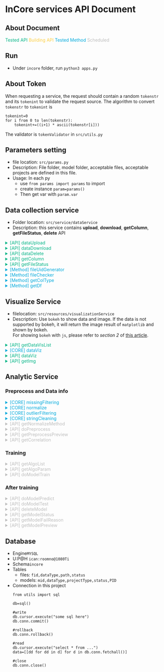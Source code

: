 
<style type="text/css">
.apiok{
color:#04B486
}
.methodok{
color:#01A9DB
}
.building{
color:#FCCF46
}
.scheduled{
color:#BDBDBD
}
</style>


InCore services API Document
===
## About Document
<font class='apiok'>Tested API</font>
<font class='building'>Building API</font>
<font class='methodok'>Tested Method</font>
<font class='scheduled'>Scheduled</font>

## Run
- Under `incore` folder, run `python3 apps.py`

## About Token
When requesting a service, the request should contain a random `tokenstr` and its `tokenint` to validate the request source.
The algorithm to convert `tokenstr` to `tokenint` is
```
tokenint=0
for i from 0 to len(tokenstr):
    tokenint+=((i+1) * ascii(tokenstr[i]))
```
The validator is `tokenValidator` in `src/utils.py`

## Parameters setting
- file location: `src/params.py`
- Description: File folder, model folder, acceptable files, acceptable projects are defined in this file. 
- Usage: In each py
  - use `from params import params` to import
  - create instance `param=params()`
  - Then get var with `param.var`

## Data collection service
- Folder location: `src/service/dataService`
- Description: this service contains **upload**, **download**, **getColumn**, **getFileStatus**, **delete** API


<details>
<summary class='apiok'>[API] dataUpload</summary>

- File location: `src/service/dataService/controller/upload.py`
- Description: This py is a upload API. When uploading a file, the service will check the file type and project type. Then generate a file UID. After that, the service will check the file content with checkers in `src/resources/dataService/fileChecker.py`.
- ==**Usage**==: `POST http://host/data/upload` with a form

    ```
    {
        'file': binaryFile,
        'type': dataType ( num/cv/nlp),
        'tokenstr': The_random_token_string,
        'tokenint': The_converted_token_value
    }
    ```
    and get a response
    ```
    {
        'status': 'success' or 'error',
        'msg': error_msg,
        'data':{
            'fileUid': the_generated_file_uid
        }
    }
    ```
- Acceptable file types and their rules:
  - **Numerical project**: A `csv` with column name and their values. The values should be numerical data. For example:
    ```
    temp,humidity,quantity
    30.57,43,6
    22.89,99,30
    ```
  - **NLP project**: A `tsv` with column name. For project with label, there should be at least one column  which contains the numerical value. For example:
    ```
    Sentence1	value	value2
    I am happy	1	1
    I am sad	0	0
    ```
    or
    ```
    Sentence1	Sentence2	value
    I am happy	So am I :)	1
    I am happy	I am a student	0
    ```
  - **CV project**: A `zip` file. There should be a (only one) `csv` file in the zip directly, not in a folder. For project with label, here should be at least one column that contains the numerical value. Other columns are the image file path (related path in zip). For example:
    ```
    file.zip
        |--lables.csv
        |--folder_foo
        |    |--imga.jpg
        |    |--imgb.png
        |
        |--folder_bar
        |    |--imgk.JPEG
        |    |--imgl.png
        |--imgt.jpg
    ```
    and the csv is
    ```
    filepath,value
    folder_foo/imga.jpg,1
    folder_foo/imgb.png,1
    folder_bar/imgk.JPEG,0
    folder_bar/imgl.png,0
    imgt.jpg,1
    ```
</details>



<details>
<summary class='apiok'>[API] dataDownload</summary>

- File location: `src/service/dataService/controller/download.py`
- Description: Download file
- ==**Usage**==: `GET http://host/data/download` with a form

    ```
    {
        'fileUid': file_id,
        'fileName': file_name (optional)
    }
    ```
    and get a binary response

</details>


<details>
<summary class='apiok'>[API] dataDelete</summary>


- File location: `src/service/dataService/controller/delete.py`
- Description: Delete file
- ==**Usage**==: `POST http://host/data/delete` with a form

    ```
    {
        'fileUid': file_id,
        'tokenstr': The_random_token_string',
        'tokenint': The_converted_token_value
    }
    ```
    get a json
    ```=json
    {
        'status': 'success' or 'error',
        'msg': error_msg,
        'data':{}
    }
    ```
</details>



<details>
<summary class='apiok'>[API] getColumn</summary>

- File location: `src/service/dataService/controller/getColumn.py`
- Description: Get column names and types
- ==**Usage**==: `POST http://host/data/getcol` with a form

    ```
    {
        'fileUid': file_id,
        'tokenstr': The_random_token_string,
        'tokenint': The_converted_token value
    }
    ```
    get a json
    ```
    {
        'status': 'success' or 'error',
        'msg': error_msg,
        'data':{
            'cols':[
                {
                    'name': col1_name,
                    'type': col1_type  (int/float/path/string)
                }
            ]
        }
    }
    ```
</details>

<details>
<summary class='apiok'>[API] getFileStatus</summary>

- File location: `src/service/dataService/controller/getFileStatus.py`
- Description: Get file (batch) status 
- ==**Usage**==: `POST http://host/data/getstatus` with a form

    ```
    {
        'fileUid': [file_id1, file_id2],
        'tokenstr': The_random_token_string',
        'tokenint': The_converted_token value
    }
    ```
    get a json
    ```
    {
        'status': 'success' or 'error',
        'msg': error_msg,
        'data':{
            'status':[status1(0/1),status2(0/1)]
        }
    }
    ```
    0 for not in-use, 1 for in-use
</details>



<details>
<summary class='methodok'>[Method] fileUidGenerator</summary>

- File location: `src/service/dataService/utils.py`
- Description: Generate unique file id
- Usage: 

    ```python
    from service.dataService.utils import fileUidGenerator
    uid=fileUidGenerator().uid
    ```

</details>

<details>
<summary class='methodok'>[Method] fileChecker</summary>

- File location: `src/service/dataService/utils.py`
- Description: Validate file content
- Usage: 

    ```python
    from service.dataService.utils import fileChecker
    fileCheck=fileChecker(savedPath,dataType).check()
    ```
</details>

<details>
<summary class='methodok'>[Method] getColType</summary>

- File location: `src/service/dataService/utils.py`
- Description: Get column names and type
- Usage: 

    ```python
    from service.dataService.utils import getColType
    coltype=getColType(savedPath,dataType).check()
    ```
    This is how `coltype` looks like:
    ```
    [
        {
            'name':col1_name,
            'type':col1_type (int/float/string)
        },
        {
            'name':col2_name,
            'type':col2_type (int/float/string)
        }...
    ]

    ```
</details>

<details>
<summary class='methodok'>[Method] getDf</summary>

- File location: `src/service/dataService/utils.py`
- Description: Get column names and type
- Usage: 

    ```python
    from service.dataService.utils import getColType
    data=getDf(savedPath,dataType).get()['data']
    ```
    
    Data is a dataframe.
</details>

## Visualize Service
- filelocation: `src/resources/visualizationService`
- Description: Use `bokeh` to show data and image. If the data is not supported by bokeh, it will return the image result of `matplotlib` and shown by bokeh.<br>For showing `bokeh` with `js`, please refer to _section 2_ of [this article](https://blog.csdn.net/cooldiok/article/details/85273652?fbclid=IwAR1fdXZ9k5FdqXq82sEWd3Lexe1vmiPr1ZDMad2Qvvv9xAakJWwozIWeRZo).

<details>
<summary class='apiok'> [API] getDataVisList</summary>

- File location: `src/service/visualizeService/controller/doDataviz.py`
- Description: get data visualize algorithm
- ==**Usage**==: `GET http://host/viz/data/getalgo`

    get a json

    ```
    {
            'status': 'success' or 'error',
            'msg': error_msg,
            'data':{
                {
                    "algos":[
                        {
                            "friendlyname":"algoname1",
                            "lib":"used lib",
                            "algoname":"algo1",
                            "data":{
                                "x":"float", -> need a x col and must be float or int
                                "y":"string", -> need a y col and must be string
                                "value":"none" -> not needed
                            },
                            "description":"2D line plot" -> algo description
                        },
                        {
                            "friendlyname":"algoname2",
                            "lib":"used lib",
                            "algoname":"algo2",
                            "data":{
                                "x":"int", -> need a x col and must be int
                                "y":"path", -> need a y col and must be path
                                "value":"float" -> need a value col and must be float
                            },
                            "description":"2D scatter plot" -> algo description
                        }
                    ]
                }
            }
    }
    ```
</details>

<details>
<summary class='methodok'> [CORE] dataViz</summary>

- File location: `src/service/visualizeService/core/dataViz.py`
</details>


<details>
<summary class='apiok'> [API] dataViz</summary>

- File location: `src/service/visualizeService/controller/dataViz.py`
- Description: Visualizing data
- ==**Usage**==: `POST http://host/viz/data/do` with param

    ```
    {
        'fileUid': fileID,
        'algoname': algoname,
        'datacol': {
            'x':'col_name1',
            'y':'col_name2',
            'value':'col_name3'
        }
        'tokenstr': The_random_token_string,
        'tokenint': The_converted_token value
    }
    ```
    
    and get a response
    
    ```
    {
        'status': 'success' or 'error',
        'msg': error_msg,
        'data':{
            'div': div of bokeh,
            'script': script of bokeh
        }
    }
    ```
</details>

<details>
<summary class='apiok'> [API] getImg</summary>

- File location: `src/service/visualizeService/controller/getImg.py`
- Description: Get binary img
- ==**Usage**==: `GET http://host/viz/getimg` with param

    ```
    uid='imguid'
    action='get'/'download'
    ```
</details>

## Analytic Service

### Preprocess and Data info

<details>
<summary class='methodok'> [CORE] missingFiltering</summary>

- File location: `src/service/analuticService/core/preprocess/missingFiltering.py`
- Discription: Filt missing value of number, string and path.
- ==**Usage**==: 
    - `filtCols` get a filted data
        Args: 
        - data: A 2D array of data
        - coltype: colType(int, float, string, path) respectivly
        - doList: filt the column or not
        - pathBase: the base folder of CV file. (OPTIONAL)
        ``` 
        filted_data=missingFitering().filtCols(
            [[dataCol1],[dataCol2]..],
            ["dataColType1","dataColType1"],
            [True,False],
            pathBase_of_CV
        )
        ```

        get a 2D array of filted data
    - `getRetainIndex` get which row to be retained
        Args:
        - data: A 2D array of data to check missing value
        - coltype: there colType
        - pathBase: the base folder of CV file. (OPTIONAL)
        ```
        retainIndex=missingFiltering().getRetainIndex(
            [[dataCol1],[dataCol2]..],
            ["dataColType1","dataColType1"],
            pathBase_of_CV
        )
        ```
        
        get a 1D np array of retain or not
</details>

<details>
<summary class='methodok'> [CORE] normalize</summary>

- File location: `src/service/analuticService/core/preprocess/normalize.py`
- Discription: Normalize the column
- ==**Usage**==: 
    
    Call imeplemented algo class, `do` to normalize
    
    Args: 
    - data: A 1D array of data
    
    ``` 
    data=normalizeAlgo(data).do()
    ```

    get a 1D array of normalized data
</details>

<details>
<summary class='methodok'> [CORE] outlierFiltering</summary>


- File location: `src/service/analuticService/core/preprocess/outlierFiltering.py`
- Discription: Filt outlier
- ==**Usage**==: 
    
    Call imeplemented algo class, `getRetainIndex` get which row to be retained
    
    Args:
    - data: A 1D array of data to check missing value
    ```
    retainIndex=outlierFilteringAlgo(data,algoName).getRetainIndex()
    ```
    get a 1D np array of retain or not
</details>




<details>
<summary class='methodok'> [CORE] stringCleaning</summary>

- File location: `src/service/analuticService/core/preprocess/stringCleaning.py`
- Discription: Clean string
- ==**Usage**==: 

    Call imeplemented algo class, `do` to get a clean string
    
    Args:
    - data: A string
    ```
    cleanedString=stringCleaningAlgo(data,algoName).do()
    ```
    get a 1D np array of retain or not
</details>


<details>
<summary style="color:#BDBDBD"> [API] getNormalizeMethod</summary>

</details>


<details>
<summary style="color:#BDBDBD"> [API] doPreprocess</summary>

- missing value
- normalize (multiple methods)
- outlier (multi methods)
- nlp: clean string (同時接受多個選項)
</details>

<details>
<summary style="color:#BDBDBD"> [API] getPreprocessPreview</summary>

</details>

<details>
<summary style="color:#BDBDBD"> [API] getCorrelation</summary>

</details>

### Training

<details>
<summary style="color:#BDBDBD"> [API] getAlgoList</summary>

</details>

<details>
<summary style="color:#BDBDBD"> [API] getAlgoParam</summary>

</details>

<details>
<summary style="color:#BDBDBD"> [API] doModelTrain</summary>
- 記: corre method, algo, params, columns
</details>


### After training
<details>
<summary style="color:#BDBDBD"> [API] doModelPredict</summary>

</details>

<details>
<summary style="color:#BDBDBD"> [API] doModelTest</summary>

</details>

<details>
<summary style="color:#BDBDBD"> [API] deleteModel</summary>

</details>

<details>
<summary style="color:#BDBDBD"> [API] getModelStatus</summary>

</details>

<details>
<summary style="color:#BDBDBD"> [API] getModelFailReason</summary>

</details>

<details>
<summary style="color:#BDBDBD"> [API] getModelPreview</summary>

</details>


## Database
- Engine`MYSQL`
- U:P@H `ican:roomno@1080Ti`
- Schema`incore`
- Tables
    - files: 
    `fid,dataType,path,status`
    - models: 
    `mid,dataType,projectType,status,PID`
- Connection in this project
    ```python=
    from utils import sql

    db=sql()
    
    #write
    db.cursor.execute("some sql here")
    db.conn.commit()

    #rollback
    db.conn.rollback()

    #read
    db.cursor.execute("select * from ...")
    data=[[dd for dd in d] for d in db.conn.fetchall()]
    
    #close
    db.conn.close()
    ```

